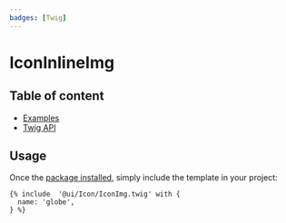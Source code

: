 ```yaml
---
badges: [Twig]
---
```


# IconInlineImg <Badges :texts="$frontmatter.badges" />

## Table of content

- [Examples](./examples.html)
- [Twig API](./twig-api.html)

## Usage

Once the [package installed](/guide/installation/), simply include the template in your project:

```twig
{% include  '@ui/Icon/IconImg.twig' with {
  name: 'globe',
} %}
```
